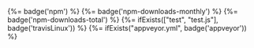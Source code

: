{%= badge('npm') %} {%= badge('npm-downloads-monthly') %} {%= badge('npm-downloads-total') %} {%= ifExists(["test", "test.js"], badge('travisLinux')) %} {%= ifExists("appveyor.yml", badge('appveyor')) %}
